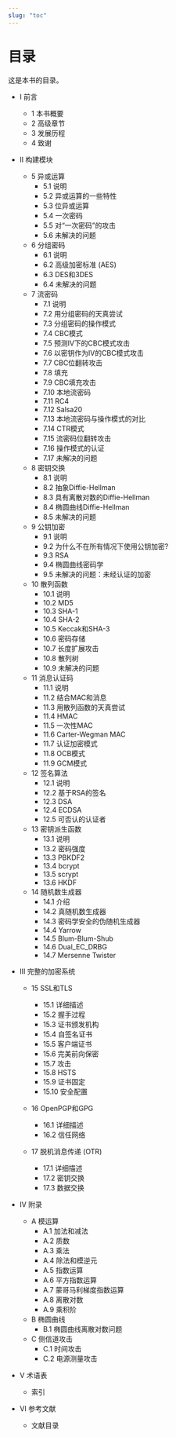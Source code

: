 ```yaml
---
slug: "toc"
---
```


# 目录

这是本书的目录。

- I 前言
    - 1 本书概要
    - 2 高级章节
    - 3 发展历程
    - 4 致谢

- II 构建模块
    - 5 异或运算
        - 5.1 说明
        - 5.2 异或运算的一些特性
        - 5.3 位异或运算
        - 5.4 一次密码
        - 5.5 对“一次密码”的攻击
        - 5.6 未解决的问题
    - 6 分组密码
        - 6.1 说明
        - 6.2 高级加密标准 (AES)
        - 6.3 DES和3DES
        - 6.4 未解决的问题
    - 7 流密码
        - 7.1 说明
        - 7.2 用分组密码的天真尝试
        - 7.3 分组密码的操作模式
        - 7.4 CBC模式
        - 7.5 预测IV下的CBC模式攻击
        - 7.6 以密钥作为IV的CBC模式攻击
        - 7.7 CBC位翻转攻击
        - 7.8 填充
        - 7.9 CBC填充攻击
        - 7.10 本地流密码
        - 7.11 RC4
        - 7.12 Salsa20
        - 7.13 本地流密码与操作模式的对比
        - 7.14 CTR模式
        - 7.15 流密码位翻转攻击
        - 7.16 操作模式的认证
        - 7.17 未解决的问题
    - 8 密钥交换
        - 8.1 说明
        - 8.2 抽象Diffie-Hellman
        - 8.3 具有离散对数的Diffie-Hellman
        - 8.4 椭圆曲线Diffie-Hellman
        - 8.5 未解决的问题
    - 9 公钥加密
        - 9.1 说明
        - 9.2 为什么不在所有情况下使用公钥加密?
        - 9.3 RSA
        - 9.4 椭圆曲线密码学
        - 9.5 未解决的问题：未经认证的加密
    - 10 散列函数
        - 10.1 说明
        - 10.2 MD5
        - 10.3 SHA-1
        - 10.4 SHA-2
        - 10.5 Keccak和SHA-3
        - 10.6 密码存储
        - 10.7 长度扩展攻击
        - 10.8 散列树
        - 10.9 未解决的问题
    - 11 消息认证码
        - 11.1 说明
        - 11.2 结合MAC和消息
        - 11.3 用散列函数的天真尝试
        - 11.4 HMAC
        - 11.5 一次性MAC
        - 11.6 Carter-Wegman MAC
        - 11.7 认证加密模式
        - 11.8 OCB模式
        - 11.9 GCM模式
    - 12 签名算法
        - 12.1 说明
        - 12.2 基于RSA的签名
        - 12.3 DSA
        - 12.4 ECDSA
        - 12.5 可否认的认证者
    - 13 密钥派生函数
        - 13.1 说明
        - 13.2 密码强度
        - 13.3 PBKDF2
        - 13.4 bcrypt
        - 13.5 scrypt
        - 13.6 HKDF
    - 14 随机数生成器
        - 14.1 介绍
        - 14.2 真随机数生成器
        - 14.3 密码学安全的伪随机生成器
        - 14.4 Yarrow
        - 14.5 Blum-Blum-Shub
        - 14.6 Dual_EC_DRBG
        - 14.7 Mersenne Twister

- III 完整的加密系统
    - 15 SSL和TLS
        - 15.1 详细描述
        - 15.2 握手过程
        - 15.3 证书颁发机构
        - 15.4 自签名证书
        - 15.5 客户端证书
        - 15.6 完美前向保密
        - 15.7 攻击
        - 15.8 HSTS
        - 15.9 证书固定
        - 15.10 安全配置

    - 16 OpenPGP和GPG
        - 16.1 详细描述
        - 16.2 信任网络

    - 17 脱机消息传递 (OTR)
        - 17.1 详细描述
        - 17.2 密钥交换
        - 17.3 数据交换

- IV 附录
    - A 模运算
        - A.1 加法和减法
        - A.2 质数
        - A.3 乘法
        - A.4 除法和模逆元
        - A.5 指数运算
        - A.6 平方指数运算
        - A.7 蒙哥马利梯度指数运算
        - A.8 离散对数
        - A.9 乘积阶
    - B 椭圆曲线
        - B.1 椭圆曲线离散对数问题
    - C 侧信道攻击
        - C.1 时间攻击
        - C.2 电源测量攻击

- V 术语表
    - 索引
- VI 参考文献
    - 文献目录